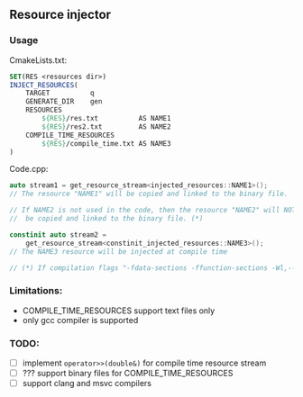 ## Resource injector
### Usage

CmakeLists.txt:

```cmake
SET(RES <resources dir>)
INJECT_RESOURCES(
    TARGET          q
    GENERATE_DIR    gen
    RESOURCES
        ${RES}/res.txt          AS NAME1
        ${RES}/res2.txt         AS NAME2
    COMPILE_TIME_RESOURCES
        ${RES}/compile_time.txt AS NAME3
)
```


Code.cpp:
```c++
auto stream1 = get_resource_stream<injected_resources::NAME1>(); 
// The resource "NAME1" will be copied and linked to the binary file.

// If NAME2 is not used in the code, then the resource "NAME2" will NOT 
//  be copied and linked to the binary file. (*)

constinit auto stream2 = 
    get_resource_stream<constinit_injected_resources::NAME3>();
// The NAME3 resource will be injected at compile time

// (*) If compilation flags "-fdata-sections -ffunction-sections -Wl,--gc-sections" are used
```

### Limitations:
- COMPILE_TIME_RESOURCES support text files only
- only gcc compiler is supported

### TODO:
- [ ] implement `operator>>(double&)` for compile time resource stream 
- [ ] ??? support binary files for COMPILE_TIME_RESOURCES 
- [ ] support clang and msvc compilers